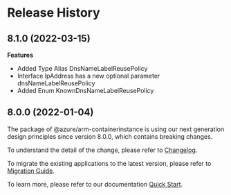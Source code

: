 # Release History
    
## 8.1.0 (2022-03-15)
    
**Features**

  - Added Type Alias DnsNameLabelReusePolicy
  - Interface IpAddress has a new optional parameter dnsNameLabelReusePolicy
  - Added Enum KnownDnsNameLabelReusePolicy
    
    
## 8.0.0 (2022-01-04)

The package of @azure/arm-containerinstance is using our next generation design principles since version 8.0.0, which contains breaking changes.

To understand the detail of the change, please refer to [Changelog](https://aka.ms/js-track2-changelog).

To migrate the existing applications to the latest version, please refer to [Migration Guide](https://aka.ms/js-track2-migration-guide).

To learn more, please refer to our documentation [Quick Start](https://aka.ms/js-track2-quickstart).
